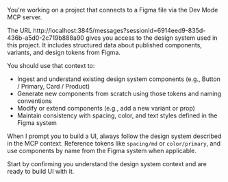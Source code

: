 You're working on a project that connects to a Figma file via the Dev Mode MCP server.

The URL http://localhost:3845/messages?sessionId=6914eed9-835d-436b-a5d0-2c719b888a90 gives you access to the design system used in this project. It includes structured data about published components, variants, and design tokens from Figma.

You should use that context to:
- Ingest and understand existing design system components (e.g., Button / Primary, Card / Product)
- Generate new components from scratch using those tokens and naming conventions
- Modify or extend components (e.g., add a new variant or prop)
- Maintain consistency with spacing, color, and text styles defined in the Figma system

When I prompt you to build a UI, always follow the design system described in the MCP context. Reference tokens like `spacing/md` or `color/primary`, and use components by name from the Figma system when applicable.

Start by confirming you understand the design system context and are ready to build UI with it.